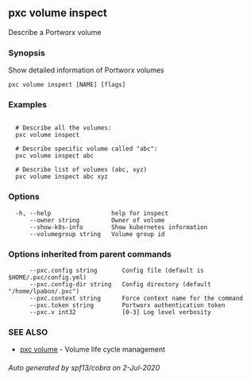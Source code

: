 ## pxc volume inspect

Describe a Portworx volume

### Synopsis

Show detailed information of Portworx volumes

```
pxc volume inspect [NAME] [flags]
```

### Examples

```

  # Describe all the volumes:
  pxc volume inspect

  # Describe specific volume called "abc":
  pxc volume inspect abc

  # Describe list of volumes (abc, xyz)
  pxc volume inspect abc xyz
```

### Options

```
  -h, --help                 help for inspect
      --owner string         Owner of volume
      --show-k8s-info        Show kubernetes information
      --volumegroup string   Volume group id
```

### Options inherited from parent commands

```
      --pxc.config string       Config file (default is $HOME/.pxc/config.yml)
      --pxc.config-dir string   Config directory (default "/home/lpabon/.pxc")
      --pxc.context string      Force context name for the command
      --pxc.token string        Portworx authentication token
      --pxc.v int32             [0-3] Log level verbosity
```

### SEE ALSO

* [pxc volume](pxc_volume.md)	 - Volume life cycle management

###### Auto generated by spf13/cobra on 2-Jul-2020
